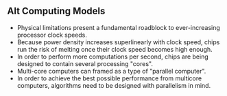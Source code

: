 ## Alt Computing Models

- Physical limitations present a fundamental roadblock to ever-increasing processor clock speeds.
- Because power density increases superlinearly with clock speed, chips run the risk of melting once their clock speed becomes high enough.
- In order to perform more computations per second, chips are being designed to contain several processing "cores".
- Multi-core computers can framed as a type of "parallel computer".
- In order to achieve the best possible performance from multicore computers, algorithms need to be designed with parallelism in mind.
